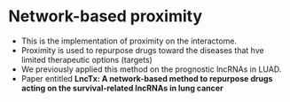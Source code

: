 # Network-based proximity
*  This is the implementation of proximity on the interactome. 
*  Proximity is used to repurpose drugs toward the diseases that hve limited therapeutic options (targets) 
*  We previously applied this method on the prognostic lncRNAs in LUAD. 
*    Paper entitled **LncTx: A network-based method to repurpose drugs acting on the survival-related lncRNAs in lung cancer**
